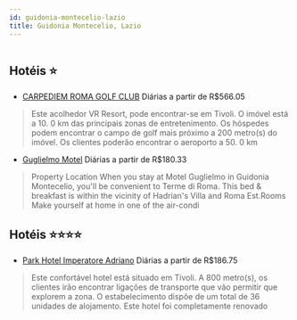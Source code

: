 ```yaml
---
id: guidonia-montecelio-lazio
title: Guidonia Montecelio, Lazio
---
```


<center><img src="https://photos.hotelbeds.com/giata/44/449874/449874a_hb_a_016.jpg" alt="" /></center>


## Hotéis ⭐️

-    [CARPEDIEM ROMA GOLF CLUB](https://www.hurb.com/aud/https://www.hurb.com/hoteis/guidonia-montecelio/carpediem-roma-golf-club-JNP-JP036560?cmp=18055) Diárias a partir de R$566.05
   > Este acolhedor VR Resort, pode encontrar-se em Tivoli. O imóvel está a 10. 0 km das principais zonas de entretenimento. Os hóspedes podem encontrar o campo de golf mais próximo a 200 metro(s) do imóvel. Os clientes poderão encontrar o aeroporto a 50. 0 km
-    [Guglielmo Motel](https://www.hurb.com/aud/https://www.hurb.com/hoteis/guidonia-montecelio/guglielmo-motel-JNP-JP105340?cmp=18055) Diárias a partir de R$180.33
   > Property Location When you stay at Motel Guglielmo in Guidonia Montecelio, you&apos;ll be convenient to Terme di Roma. This bed &amp; breakfast is within the vicinity of Hadrian&apos;s Villa and Roma Est.Rooms Make yourself at home in one of the air-condi

## Hotéis ⭐️⭐️⭐️⭐️

-    [Park Hotel Imperatore Adriano](https://www.hurb.com/aud/https://www.hurb.com/hoteis/guidonia-montecelio/park-hotel-imperatore-adriano-JNP-JP135437?cmp=18055) Diárias a partir de R$186.75
   > Este confortável hotel está situado em Tivoli. A 800 metro(s), os clientes irão encontrar ligações de transporte que vão permitir que explorem a zona. O estabelecimento dispõe de um total de 36 unidades de alojamento. Este hotel foi completamente renovado
